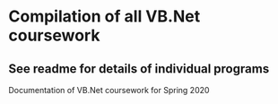 # Compilation of all VB.Net coursework
## See readme for details of individual programs 
Documentation of VB.Net coursework for Spring 2020
